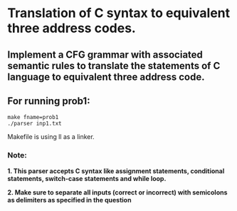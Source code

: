 # Translation of C syntax to equivalent three address codes.

## Implement a CFG grammar with associated semantic rules to translate the statements of C language to equivalent three address code.

## For running prob1:
```
make fname=prob1
./parser inp1.txt
```

Makefile is using ll as a linker. 

### Note:

<b>1. This parser accepts C syntax like assignment statements, conditional statements, switch-case statements and while loop.</b>

<b>2. Make sure to separate all inputs (correct or incorrect) with semicolons as delimiters as specified in the question</b>
